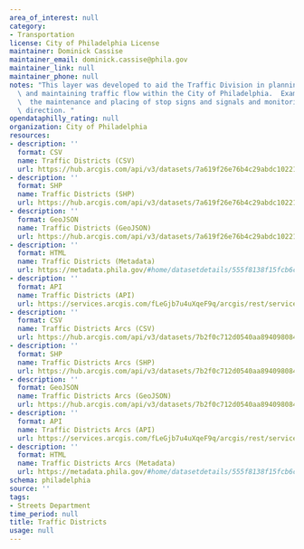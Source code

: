 ```yaml
---
area_of_interest: null
category:
- Transportation
license: City of Philadelphia License
maintainer: Dominick Cassise
maintainer_email: dominick.cassise@phila.gov
maintainer_link: null
maintainer_phone: null
notes: "This layer was developed to aid the Traffic Division in planning, organizing,\
  \ and maintaining traffic flow within the City of Philadelphia.  Examples include:\
  \  the maintenance and placing of stop signs and signals and monitoring street travel\
  \ direction. "
opendataphilly_rating: null
organization: City of Philadelphia
resources:
- description: ''
  format: CSV
  name: Traffic Districts (CSV)
  url: https://hub.arcgis.com/api/v3/datasets/7a619f26e76b4c29abdc102219b6e7b0_0/downloads/data?format=csv&spatialRefId=2272&where=1%3D1
- description: ''
  format: SHP
  name: Traffic Districts (SHP)
  url: https://hub.arcgis.com/api/v3/datasets/7a619f26e76b4c29abdc102219b6e7b0_0/downloads/data?format=shp&spatialRefId=2272&where=1%3D1
- description: ''
  format: GeoJSON
  name: Traffic Districts (GeoJSON)
  url: https://hub.arcgis.com/api/v3/datasets/7a619f26e76b4c29abdc102219b6e7b0_0/downloads/data?format=geojson&spatialRefId=4326&where=1%3D1
- description: ''
  format: HTML
  name: Traffic Districts (Metadata)
  url: https://metadata.phila.gov/#home/datasetdetails/555f8138f15fcb6c6ed44147/representationdetails/5571b1c8e4fb1d91393c21a7/
- description: ''
  format: API
  name: Traffic Districts (API)
  url: https://services.arcgis.com/fLeGjb7u4uXqeF9q/arcgis/rest/services/Traffic_Districts/FeatureServer/0/query?outFields=*&where=1%3D1
- description: ''
  format: CSV
  name: Traffic Districts Arcs (CSV)
  url: https://hub.arcgis.com/api/v3/datasets/7b2f0c712d0540aa894098084d050d5c_0/downloads/data?format=csv&spatialRefId=4326&where=1%3D1
- description: ''
  format: SHP
  name: Traffic Districts Arcs (SHP)
  url: https://hub.arcgis.com/api/v3/datasets/7b2f0c712d0540aa894098084d050d5c_0/downloads/data?format=shp&spatialRefId=4326&where=1%3D1
- description: ''
  format: GeoJSON
  name: Traffic Districts Arcs (GeoJSON)
  url: https://hub.arcgis.com/api/v3/datasets/7b2f0c712d0540aa894098084d050d5c_0/downloads/data?format=geojson&spatialRefId=4326&where=1%3D1
- description: ''
  format: API
  name: Traffic Districts Arcs (API)
  url: https://services.arcgis.com/fLeGjb7u4uXqeF9q/arcgis/rest/services/Traffic_Districts_arc/FeatureServer/0/query?outFields=*&where=1%3D1
- description: ''
  format: HTML
  name: Traffic Districts Arcs (Metadata)
  url: https://metadata.phila.gov/#home/datasetdetails/555f8138f15fcb6c6ed44147/representationdetails/5571b1c8e4fb1d91393c21aa/
schema: philadelphia
source: ''
tags:
- Streets Department
time_period: null
title: Traffic Districts
usage: null
---
```

